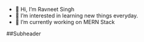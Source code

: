 - 👋 Hi, I’m Ravneet Singh
- 👀 I’m interested in learning new things everyday.
- 🌱 I’m currently working on MERN Stack


##Subheader

<!---
ravneetsinghgaba/ravneetsinghgaba is a ✨ special ✨ repository because its `README.md` (this file) appears on your GitHub profile.
You can click the Preview link to take a look at your changes.
--->
